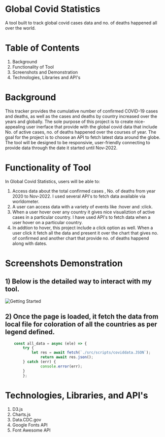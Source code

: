 # Global Covid Statistics


A tool built to track global covid cases data and no. of deaths happened all over the world. 


# Table of Contents

1. Background
2. Functionality of Tool
3. Screenshots and Demonstration
4. Technologies, Libraries and API's

# Background

 This tracker provides the cumulative number of confirmed COVID-19 cases and deaths, as well as the cases and deaths by country increased over the years  and globally. The sole purpose of this project is to create nice-appealing user inerface that provide with the global covid data that include No. of active cases, no. of deaths happened over the courses of year. The goal for the project is to choose an API to fetch latest data around the globe. The tool will be designed to be responsivie, user-friendly connecting to provide data through the date it started until Nov-2022. 

 # Functionality of Tool

  In Global Covid Statistics, users will be able to:
 
 1. Access data about the total confirmed cases , No. of deaths from year 2020 to  Nov-2022. I used several API's to fetch data available via worldometer.
 2. A user can access data with a variety of events like :hover and :click.
 3. When a user hover over any country it gives nice visualiztion of active cases in a particular country. I have used API's to fetch data when a user hover on a particular country.
 4. In addtion to hover, this project include a click option as well. When a user click it fetch all the data and present it over the chart that gives no.  of confirmed and another chart that provide no. of deaths happend along with dates.

 # Screenshots Demonstration

 ## 1) Below is the detailed way to interact with my tool.

![Getting Started](diagram.jpg)

## 2)  Once the page is loaded, it fetch the data from local file for coloration of all the countries as per legend defined.

``` javascript
    const all_data = async (ele) => {
        try {
            let res = await fetch(`./src/scripts/coviddata.JSON`);
                return await res.json();
        } catch (err) {
                console.error(err);
        }
        };
```


# Technologies, Libraries, and API's


1) D3.js
2) Charts.js
3) Data.CDC.gov
4) Google Fonts API
5) Font Awesome API